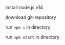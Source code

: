 Install node.js v14

download git-repository

run ```npm i``` in directory

run ```npm start``` in directory

